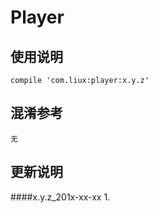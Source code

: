 Player
===

使用说明
---
```
compile 'com.liux:player:x.y.z'
```

混淆参考
---
```
无
```

更新说明
---
####x.y.z_201x-xx-xx
    1.